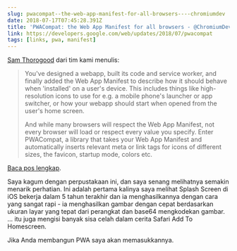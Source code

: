 ```yaml
---
slug: pwacompat--the-web-app-manifest-for-all-browsers----chromiumdev
date: 2018-07-17T07:45:28.391Z
title: 'PWACompat: the Web App Manifest for all browsers - @ChromiumDev'
link: https://developers.google.com/web/updates/2018/07/pwacompat
tags: [links, pwa, manifest]
---
```

[Sam Thorogood](https://dev.to/samthor) dari tim kami menulis:

> You've designed a webapp, built its code and service worker, and finally added the Web App Manifest to describe how it should behave when 'installed' on a user's device. This includes things like high-resolution icons to use for e.g. a mobile phone's launcher or app switcher, or how your webapp should start when opened from the user's home screen.
> 
> And while many browsers will respect the Web App Manifest, not every browser will load or respect every value you specify. Enter PWACompat, a library that takes your Web App Manifest and automatically inserts relevant meta or link tags for icons of different sizes, the favicon, startup mode, colors etc.


[Baca pos lengkap](https://developers.google.com/web/updates/2018/07/pwacompat).

Saya kagum dengan perpustakaan ini, dan saya senang melihatnya semakin menarik perhatian. Ini adalah pertama kalinya saya melihat Splash Screen di iOS bekerja dalam 5 tahun terakhir dan ia menghasilkannya dengan cara yang sangat rapi - ia menghasilkan gambar dengan cepat berdasarkan ukuran layar yang tepat dari perangkat dan base64 mengkodekan gambar. ... itu juga mengisi banyak sisa celah dalam cerita Safari Add To Homescreen.

Jika Anda membangun PWA saya akan memasukkannya.
